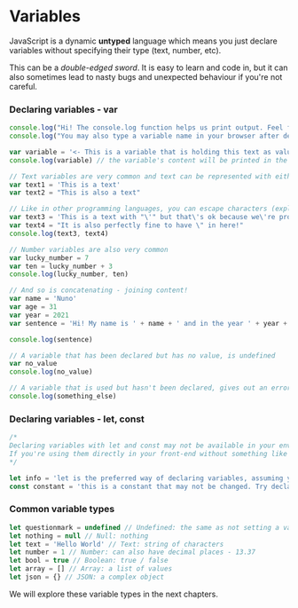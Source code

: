 # Variables

JavaScript is a dynamic **untyped** language which means you just declare variables without specifying their type (text, number, etc).

This can be a *double-edged sword*. It is easy to learn and code in, but it can also sometimes lead to nasty bugs and unexpected behaviour if you're not careful.

### Declaring variables - var

```JavaScript
console.log("Hi! The console.log function helps us print output. Feel free to run these examples in your browser's console.")
console.log("You may also type a variable name in your browser after declaring it to return its value.")

var variable = '<- This is a variable that is holding this text as value'
console.log(variable) // the variable's content will be printed in the console

// Text variables are very common and text can be represented with either ' or "
var text1 = 'This is a text'
var text2 = "This is also a text"

// Like in other programming languages, you can escape characters (explicit literals) with \
var text3 = 'This is a text with "\'" but that\'s ok because we\'re properly escaping the content!'
var text4 = "It is also perfectly fine to have \" in here!"
console.log(text3, text4)

// Number variables are also very common
var lucky_number = 7
var ten = lucky_number + 3
console.log(lucky_number, ten)

// And so is concatenating - joining content!
var name = 'Nuno'
var age = 31
var year = 2021
var sentence = 'Hi! My name is ' + name + ' and in the year ' + year + ' I am ' + age + ' years old. Starting to feel old!'

console.log(sentence)

// A variable that has been declared but has no value, is undefined
var no_value
console.log(no_value)

// A variable that is used but hasn't been declared, gives out an error
console.log(something_else)
```

### Declaring variables - let, const

```JavaScript
/* 
Declaring variables with let and const may not be available in your environment. 
If you're using them directly in your front-end without something like Babel you may face some issues on older browsers. 
*/

let info = 'let is the preferred way of declaring variables, assuming your environment allows it.'
const constant = 'this is a constant that may not be changed. Try declaring a const and then changing its value. Nope!'
```

### Common variable types

```JavaScript
let questionmark = undefined // Undefined: the same as not setting a value
let nothing = null // Null: nothing
let text = 'Hello World' // Text: string of characters
let number = 1 // Number: can also have decimal places - 13.37
let bool = true // Boolean: true / false
let array = [] // Array: a list of values
let json = {} // JSON: a complex object
```

We will explore these variable types in the next chapters.
